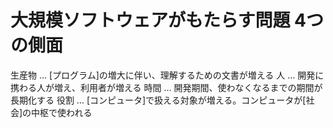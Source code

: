 # 大規模ソフトウェアがもたらす問題 4つの側面
 生産物 … [プログラム]の増大に伴い、理解するための文書が増える
 人 … 開発に携わる人が増え、利用者が増える
 時間 … 開発期間、使わなくなるまでの期間が長期化する
 役割 … [コンピュータ]で扱える対象が増える。コンピュータが[社会]の中枢で使われる
